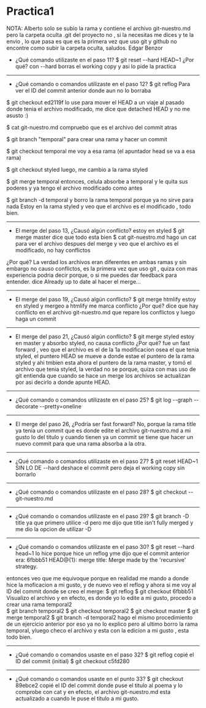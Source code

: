 # Practica1

NOTA: Alberto solo se subio la rama <master> y contiene el archivo git-nuestro.md pero la carpeta oculta .git del proyecto no , si la necesitas me dices y te la envio , lo que pasa es que es la primera vez que uso git y github no encontre como subir la carpeta oculta, saludos. Edgar Benzor 

- ¿Qué comando utilizaste en el paso 11?
$ git reset --hard HEAD~1
¿Por qué?
con --hard borras el working copy y asi lo pide la practica

***************************************************************

- ¿Qué comando o comandos utilizaste en el paso 12?
$ git reflog
Para ver el ID del commit anterior donde aun no lo borraba

$ git checkout ed2119f
lo use para mover el HEAD a un viaje al pasado donde tenia el archivo modificado, me dice que detached HEAD y no me asusto :)

$ cat git-nuestro.md
compruebo que es el archivo del commit atras

$ git branch "temporal"
para crear una rama y hacer un commit 

$ git checkout temporal
me voy a esa rama (el apuntador head se va a esa rama)

$ git checkout styled
luego, me cambio a la rama styled

$ git merge temporal
entonces, celula absorbe a temporal y le quita sus poderes y ya tengo el archivo modificado como antes

$ git branch -d temporal
y borro la rama temporal porque ya no sirve para nada
Estoy en la rama styled y veo que el archivo es el modificado , todo bien.

***************************************************************

- El merge del paso 13, ¿Causó algún conflicto?
estoy en styled
$ git merge master
dice que todo esta bien
$ cat git-nuestro.md
hago un cat para ver el archivo despues del merge y veo que el archivo es el modificado, no hay conflictos

 ¿Por qué?
La verdad los archivos eran diferentes en ambas ramas y sin embargo no causo conflictos, es la primera vez que uso git , quiza con mas experiencia podria decir porque, o si me puedes dar feedback para entender. dice Already up to date al hacer el merge...

***************************************************************

- El merge del paso 19, ¿Causó algún conflicto? 
$ git merge htmlify
estoy en styled y mergeo a htmlify me marca conflicto
¿Por qué? dice que hay conflicto en el archivo git-nuestro.md que repare los conflictos y luego haga un commit

***************************************************************

- El merge del paso 21, ¿Causó algún conflicto?
$ git merge styled
estoy en master y absorbo styled, no causa conflicto
 ¿Por qué?  fue un fast forward , veo que el archivo es el de la 1a modificacion osea el que tenia styled, el puntero HEAD se mueve a donde estae el puntero de la rama styled y ahi tmbien esta ahora el puntero de la rama master, y tomó el archivo que tenia styled, la verdad no se porque, quiza con mas uso de git 
entienda que cuando se hace un merge los archivos se actualizan por asi decirlo a donde apunte HEAD.

***************************************************************

- ¿Qué comando o comandos utilizaste en el paso 25?
$ git log --graph --decorate --pretty=oneline

***************************************************************

- El merge del paso 26, ¿Podría ser fast forward? 
No, porque la rama title ya tenia un commit que es donde edite el archivo git-nuestro.md a mi gusto lo del titulo y cuando tienen ya un commit se tiene que hacer un nuevo commit para que una rama absorba a la otra.

***************************************************************
 
- ¿Qué comando o comandos utilizaste en el paso 27?
$ git reset HEAD~1
SIN LO DE --hard deshace el commit pero deja el working copy sin borrarlo

***************************************************************

- ¿Qué comando o comandos utilizaste en el paso 28?
$ git checkout -- git-nuestro.md

***************************************************************

- ¿Qué comando o comandos utilizaste en el paso 29?
$ git branch -D title
ya que primero utilice -d pero me dijo que title isn't fully merged y me dio la opcion de utilizar -D

***************************************************************

- ¿Qué comando o comandos utilizaste en el paso 30?
$ git reset --hard head~1
lo hice porque hice un reflog yme dijo que el commit anterior era:
6fbbb51 HEAD@{1}: merge title: Merge made by the 'recursive' strategy.

entonces veo que me equivoque porque en realidad me mando a donde hice la moficacion a mi gusto, y de nuevo veo el reflog y ahora si me voy al ID del commit donde se creo el merge:
$ git reflog
$ git checkout 6fbbb51
Visualizo el archivo y en efecto, es donde yo lo edite a mi gusto, procedo a crear una rama temporal2  
$ git branch temporal2
$ git checkout temporal2
$ git checkout master
$ git merge temporal2
$ git branch -d temporal2
hago el mismo procedimiento de un ejercicio anterior por eso ya no lo explico pero al ultimo borro la rama temporal, yluego checo el archivo y esta con la edicion a mi gusto , esta todo bien.

***************************************************************

- ¿Qué comando o comandos usaste en el paso 32?
$ git reflog
copié el ID del commit (initial)
$ git checkout c5fd280

***************************************************************

- ¿Qué comando o comandos usaste en el punto 33?
$ git checkout 89ebce2
copié el ID del commit donde puse el titulo al poema y lo comprobe con cat y en efecto, el archivo git-nuestro.md esta actualizado a cuando le puse el titulo a mi gusto.

